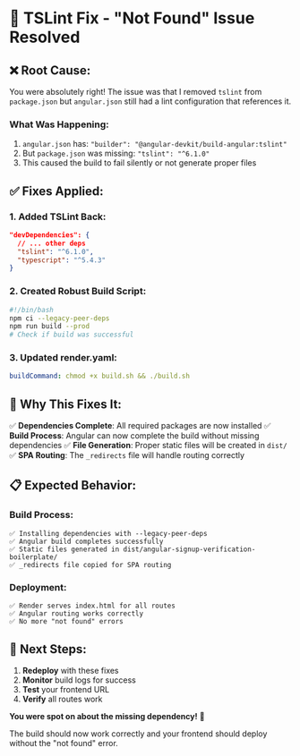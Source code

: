 # 🔧 TSLint Fix - "Not Found" Issue Resolved

## ❌ **Root Cause:**
You were absolutely right! The issue was that I removed `tslint` from `package.json` but `angular.json` still had a lint configuration that references it.

### **What Was Happening:**
1. `angular.json` has: `"builder": "@angular-devkit/build-angular:tslint"`
2. But `package.json` was missing: `"tslint": "^6.1.0"`
3. This caused the build to fail silently or not generate proper files

## ✅ **Fixes Applied:**

### **1. Added TSLint Back:**
```json
"devDependencies": {
  // ... other deps
  "tslint": "^6.1.0",
  "typescript": "^5.4.3"
}
```

### **2. Created Robust Build Script:**
```bash
#!/bin/bash
npm ci --legacy-peer-deps
npm run build --prod
# Check if build was successful
```

### **3. Updated render.yaml:**
```yaml
buildCommand: chmod +x build.sh && ./build.sh
```

## 🎯 **Why This Fixes It:**

✅ **Dependencies Complete**: All required packages are now installed
✅ **Build Process**: Angular can now complete the build without missing dependencies
✅ **File Generation**: Proper static files will be created in `dist/`
✅ **SPA Routing**: The `_redirects` file will handle routing correctly

## 📋 **Expected Behavior:**

### **Build Process:**
```
✅ Installing dependencies with --legacy-peer-deps
✅ Angular build completes successfully
✅ Static files generated in dist/angular-signup-verification-boilerplate/
✅ _redirects file copied for SPA routing
```

### **Deployment:**
```
✅ Render serves index.html for all routes
✅ Angular routing works correctly
✅ No more "not found" errors
```

## 🚀 **Next Steps:**

1. **Redeploy** with these fixes
2. **Monitor** build logs for success
3. **Test** your frontend URL
4. **Verify** all routes work

**You were spot on about the missing dependency!** 🎯

The build should now work correctly and your frontend should deploy without the "not found" error.
